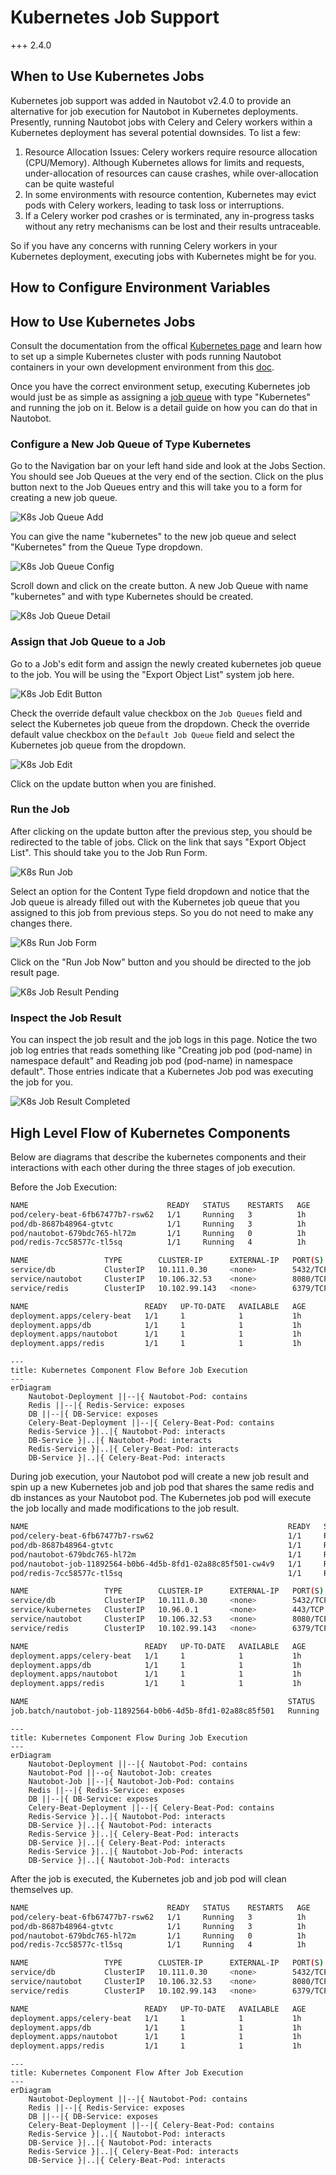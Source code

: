 # Kubernetes Job Support

+++ 2.4.0

## When to Use Kubernetes Jobs

Kubernetes job support was added in Nautobot v2.4.0 to provide an alternative for job execution for Nautobot in Kubernetes deployments. Presently, running Nautobot jobs with Celery and Celery workers within a Kubernetes deployment has several potential downsides. To list a few:

1. Resource Allocation Issues: Celery workers require resource allocation (CPU/Memory). Although Kubernetes allows for limits and requests, under-allocation of resources can cause crashes, while over-allocation can be quite wasteful
2. In some environments with resource contention, Kubernetes may evict pods with Celery workers, leading to task loss or interruptions.
3. If a Celery worker pod crashes or is terminated, any in-progress tasks without any retry mechanisms can be lost and their results untraceable.

So if you have any concerns with running Celery workers in your Kubernetes deployment, executing jobs with Kubernetes might be for you.

## How to Configure Environment Variables

## How to Use Kubernetes Jobs

Consult the documentation from the offical [Kubernetes page](https://kubernetes.io/docs/home/) and learn how to set up a simple Kubernetes cluster with pods running Nautobot containers in your own development environment from this [doc](../../../development/core/minikube-dev-environment-for-k8s-jobs.md).

Once you have the correct environment setup, executing Kubernetes job would just be as simple as assigning a [job queue](../jobs/jobqueue.md) with type "Kubernetes" and running the job on it. Below is a detail guide on how you can do that in Nautobot.

### Configure a New Job Queue of Type Kubernetes

Go to the Navigation bar on your left hand side and look at the Jobs Section. You should see Job Queues at the very end of the section. Click on the plus button next to the Job Queues entry and this will take you to a form for creating a new job queue.

![K8s Job Queue Add](../../../media/development/core/kubernetes/k8s_job_queue_add.png)

You can give the name "kubernetes" to the new job queue and select "Kubernetes" from the Queue Type dropdown.

![K8s Job Queue Config](../../../media/development/core/kubernetes/k8s_job_queue_config.png)

Scroll down and click on the create button. A new Job Queue with name "kubernetes" and with type Kubernetes should be created.

![K8s Job Queue Detail](../../../media/development/core/kubernetes/k8s_job_queue.png)

### Assign that Job Queue to a Job

Go to a Job's edit form and assign the newly created kubernetes job queue to the job. You will be using the "Export Object List" system job here.

![K8s Job Edit Button](../../../media/development/core/kubernetes/k8s_job_edit_button.png)

Check the override default value checkbox on the `Job Queues` field and select the Kubernetes job queue from the dropdown.
Check the override default value checkbox on the `Default Job Queue` field and select the Kubernetes job queue from the dropdown.

![K8s Job Edit](../../../media/development/core/kubernetes/k8s_job_edit.png)

Click on the update button when you are finished.

### Run the Job

After clicking on the update button after the previous step, you should be redirected to the table of jobs. Click on the link that says "Export Object List". This should take you to the Job Run Form.

![K8s Run Job](../../../media/development/core/kubernetes/k8s_run_job.png)

Select an option for the Content Type field dropdown and notice that the Job queue is already filled out with the Kubernetes job queue that you assigned to this job from previous steps. So you do not need to make any changes there.

![K8s Run Job Form](../../../media/development/core/kubernetes/k8s_job_run_form.png)

Click on the "Run Job Now" button and you should be directed to the job result page.

![K8s Job Result Pending](../../../media/development/core/kubernetes/k8s_job_result_pending.png)

### Inspect the Job Result

You can inspect the job result and the job logs in this page. Notice the two job log entries that reads something like "Creating job pod (pod-name) in namespace default" and Reading job pod (pod-name) in namespace default". Those entries indicate that a Kubernetes Job pod was executing the job for you.

![K8s Job Result Completed](../../../media/development/core/kubernetes/k8s_job_result_completed.png)

## High Level Flow of Kubernetes Components

Below are diagrams that describe the kubernetes components and their interactions with each other during the three stages of job execution.

Before the Job Execution:

```bash
NAME                               READY   STATUS    RESTARTS   AGE
pod/celery-beat-6fb67477b7-rsw62   1/1     Running   3          1h
pod/db-8687b48964-gtvtc            1/1     Running   3          1h
pod/nautobot-679bdc765-hl72m       1/1     Running   0          1h
pod/redis-7cc58577c-tl5sq          1/1     Running   4          1h

NAME                 TYPE        CLUSTER-IP      EXTERNAL-IP   PORT(S)    AGE
service/db           ClusterIP   10.111.0.30     <none>        5432/TCP   1h
service/nautobot     ClusterIP   10.106.32.53    <none>        8080/TCP   1h
service/redis        ClusterIP   10.102.99.143   <none>        6379/TCP   1h

NAME                          READY   UP-TO-DATE   AVAILABLE   AGE
deployment.apps/celery-beat   1/1     1            1           1h
deployment.apps/db            1/1     1            1           1h
deployment.apps/nautobot      1/1     1            1           1h
deployment.apps/redis         1/1     1            1           1h
```

```mermaid
---
title: Kubernetes Component Flow Before Job Execution
---
erDiagram
    Nautobot-Deployment ||--|{ Nautobot-Pod: contains
    Redis ||--|{ Redis-Service: exposes
    DB ||--|{ DB-Service: exposes
    Celery-Beat-Deployment ||--|{ Celery-Beat-Pod: contains
    Redis-Service }|..|{ Nautobot-Pod: interacts
    DB-Service }|..|{ Nautobot-Pod: interacts
    Redis-Service }|..|{ Celery-Beat-Pod: interacts
    DB-Service }|..|{ Celery-Beat-Pod: interacts
```

During job execution, your Nautobot pod will create a new job result and spin up a new Kubernetes job and job pod that shares the same redis and db instances as your Nautobot pod. The Kubernetes job pod will execute the job locally and made modifications to the job result.

```bash
NAME                                                          READY   STATUS    RESTARTS   AGE
pod/celery-beat-6fb67477b7-rsw62                              1/1     Running   3          1h
pod/db-8687b48964-gtvtc                                       1/1     Running   3          1h
pod/nautobot-679bdc765-hl72m                                  1/1     Running   0          1h
pod/nautobot-job-11892564-b0b6-4d5b-8fd1-02a88c85f501-cw4v9   1/1     Running   0          2s
pod/redis-7cc58577c-tl5sq                                     1/1     Running   4          1h

NAME                 TYPE        CLUSTER-IP      EXTERNAL-IP   PORT(S)    AGE
service/db           ClusterIP   10.111.0.30     <none>        5432/TCP   1h
service/kubernetes   ClusterIP   10.96.0.1       <none>        443/TCP    1h
service/nautobot     ClusterIP   10.106.32.53    <none>        8080/TCP   1h
service/redis        ClusterIP   10.102.99.143   <none>        6379/TCP   1h

NAME                          READY   UP-TO-DATE   AVAILABLE   AGE
deployment.apps/celery-beat   1/1     1            1           1h
deployment.apps/db            1/1     1            1           1h
deployment.apps/nautobot      1/1     1            1           1h
deployment.apps/redis         1/1     1            1           1h

NAME                                                          STATUS    COMPLETIONS   DURATION   AGE
job.batch/nautobot-job-11892564-b0b6-4d5b-8fd1-02a88c85f501   Running   0/1           2s         2s
```

```mermaid
---
title: Kubernetes Component Flow During Job Execution
---
erDiagram
    Nautobot-Deployment ||--|{ Nautobot-Pod: contains
    Nautobot-Pod ||--o{ Nautobot-Job: creates
    Nautobot-Job ||--|{ Nautobot-Job-Pod: contains
    Redis ||--|{ Redis-Service: exposes
    DB ||--|{ DB-Service: exposes
    Celery-Beat-Deployment ||--|{ Celery-Beat-Pod: contains
    Redis-Service }|..|{ Nautobot-Pod: interacts
    DB-Service }|..|{ Nautobot-Pod: interacts
    Redis-Service }|..|{ Celery-Beat-Pod: interacts
    DB-Service }|..|{ Celery-Beat-Pod: interacts
    Redis-Service }|..|{ Nautobot-Job-Pod: interacts
    DB-Service }|..|{ Nautobot-Job-Pod: interacts
```

After the job is executed, the Kubernetes job and job pod will clean themselves up.

```bash
NAME                               READY   STATUS    RESTARTS   AGE
pod/celery-beat-6fb67477b7-rsw62   1/1     Running   3          1h
pod/db-8687b48964-gtvtc            1/1     Running   3          1h
pod/nautobot-679bdc765-hl72m       1/1     Running   0          1h
pod/redis-7cc58577c-tl5sq          1/1     Running   4          1h

NAME                 TYPE        CLUSTER-IP      EXTERNAL-IP   PORT(S)    AGE
service/db           ClusterIP   10.111.0.30     <none>        5432/TCP   1h
service/nautobot     ClusterIP   10.106.32.53    <none>        8080/TCP   1h
service/redis        ClusterIP   10.102.99.143   <none>        6379/TCP   1h

NAME                          READY   UP-TO-DATE   AVAILABLE   AGE
deployment.apps/celery-beat   1/1     1            1           1h
deployment.apps/db            1/1     1            1           1h
deployment.apps/nautobot      1/1     1            1           1h
deployment.apps/redis         1/1     1            1           1h
```

```mermaid
---
title: Kubernetes Component Flow After Job Execution
---
erDiagram
    Nautobot-Deployment ||--|{ Nautobot-Pod: contains
    Redis ||--|{ Redis-Service: exposes
    DB ||--|{ DB-Service: exposes
    Celery-Beat-Deployment ||--|{ Celery-Beat-Pod: contains
    Redis-Service }|..|{ Nautobot-Pod: interacts
    DB-Service }|..|{ Nautobot-Pod: interacts
    Redis-Service }|..|{ Celery-Beat-Pod: interacts
    DB-Service }|..|{ Celery-Beat-Pod: interacts
```

